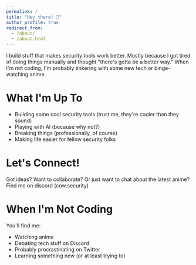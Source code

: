 ```yaml
---
permalink: /
title: "Hey there! 👋"
author_profile: true
redirect_from: 
  - /about/
  - /about.html
---
```


I build stuff that makes security tools work better. Mostly because I got tired of doing things manually and thought "there's gotta be a better way." When I'm not coding, I'm probably tinkering with some new tech or binge-watching anime.

What I'm Up To
======
* Building some cool security tools (trust me, they're cooler than they sound)
* Playing with AI (because why not?)
* Breaking things (professionally, of course)
* Making life easier for fellow security folks

Let's Connect!
======
Got ideas? Want to collaborate? Or just want to chat about the latest anime? Find me on discord (cow.security)

When I'm Not Coding
======
You'll find me:
* Watching anime
* Debating tech stuff on Discord
* Probably procrastinating on Twitter
* Learning something new (or at least trying to)